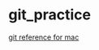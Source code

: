 # git_practice
[git reference for mac][def]

[def]: https://git-scm.com/book/en/v2/Getting-Started-First-Time-Git-Setup